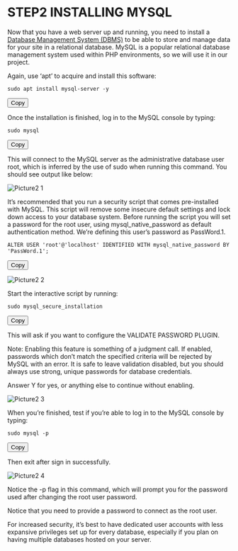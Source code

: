 # STEP2 INSTALLING MYSQL

Now that you have a web server up and running, you need to install a [Database Management System (DBMS)](https://en.wikipedia.org/wiki/Database#Database_management_system) to be able to store and manage data for your site in a relational database. MySQL is a popular relational database management system used within PHP environments, so we will use it in our project.

Again, use ‘apt’ to acquire and install this software:

<div id="code-container">
  <pre><code>sudo apt install mysql-server -y</code></pre>
  <button class="btn" data-clipboard-target="#code-container"><i class="fa fa-copy"></i> Copy</button>
</div>

Once the installation is finished, log in to the MySQL console by typing:

<div id="code-container">
  <pre><code>sudo mysql</code></pre>
  <button class="btn" data-clipboard-target="#code-container"><i class="fa fa-copy"></i> Copy</button>
</div>

This will connect to the MySQL server as the administrative database user root, which is inferred by the use of sudo when running this command. You should see output like below:

![Picture2 1](https://user-images.githubusercontent.com/130314772/231011090-22032f2a-1045-43fb-b48c-382ec5e8f7e6.png)

It’s recommended that you run a security script that comes pre-installed with MySQL. This script will remove some insecure default settings and lock down access to your database system. Before running the script you will set a password for the root user, using mysql_native_password as default authentication method. We’re defining this user’s password as PassWord.1.

<div id="code-container">
  <pre><code>ALTER USER 'root'@'localhost' IDENTIFIED WITH mysql_native_password BY 'PassWord.1';</code></pre>
  <button class="btn" data-clipboard-target="#code-container"><i class="fa fa-copy"></i> Copy</button>
</div>

![Picture2 2](https://user-images.githubusercontent.com/130314772/231014448-b1283767-82e6-46eb-b252-016f70ea26ca.png)

Start the interactive script by running:

<div id="code-container">
  <pre><code>sudo mysql_secure_installation</code></pre>
  <button class="btn" data-clipboard-target="#code-container"><i class="fa fa-copy"></i> Copy</button>
</div>

This will ask if you want to configure the VALIDATE PASSWORD PLUGIN.

Note: Enabling this feature is something of a judgment call. If enabled, passwords which don’t match the specified criteria will be rejected by MySQL with an error. It is safe to leave validation disabled, but you should always use strong, unique passwords for database credentials.

Answer Y for yes, or anything else to continue without enabling.

![Picture2 3](https://user-images.githubusercontent.com/130314772/231014755-7adebd80-8869-4d12-81f2-5fb0c763f59c.png)

When you’re finished, test if you’re able to log in to the MySQL console by typing:

<div id="code-container">
  <pre><code>sudo mysql -p</code></pre>
  <button class="btn" data-clipboard-target="#code-container"><i class="fa fa-copy"></i> Copy</button>
</div>

Then exit after sign in successfully.

![Picture2 4](https://user-images.githubusercontent.com/130314772/231015211-bbe1a926-9e0a-4c98-8291-e89911fab28b.png)

Notice the -p flag in this command, which will prompt you for the password used after changing the root user password.

Notice that you need to provide a password to connect as the root user.

For increased security, it’s best to have dedicated user accounts with less expansive privileges set up for every database, especially if you plan on having multiple databases hosted on your server.





